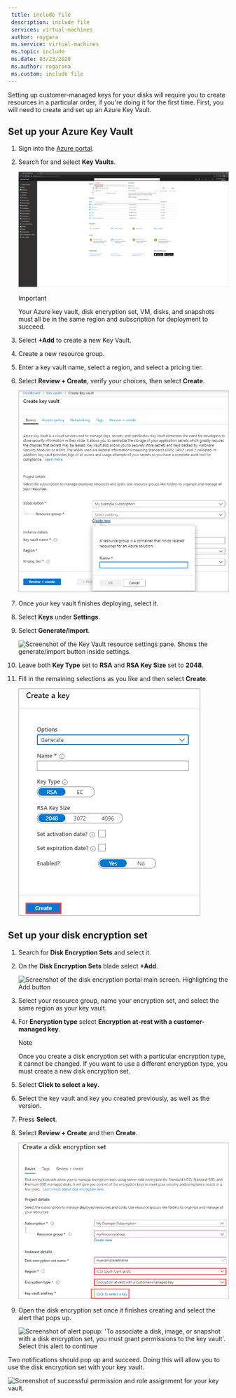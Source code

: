 ```yaml
---
 title: include file
 description: include file
 services: virtual-machines
 author: roygara
 ms.service: virtual-machines
 ms.topic: include
 ms.date: 03/23/2020
 ms.author: rogarana
 ms.custom: include file
---
```

Setting up customer-managed keys for your disks will require you to create resources in a particular order, if you're doing it for the first time. First, you will need to create and set up an Azure Key Vault.

## Set up your Azure Key Vault

1. Sign into the [Azure portal](https://portal.azure.com/).
1. Search for and select **Key Vaults**.

    [ ![server-side-encryption-key-vault-portal-search.png](media/virtual-machines-disk-encryption-portal/server-side-encryption-key-vault-portal-search.png)](media/virtual-machines-disk-encryption-portal/sever-side-encryption-key-vault-portal-search-expanded.png#lightbox)

    > [!IMPORTANT]
    > Your Azure key vault, disk encryption set, VM, disks, and snapshots must all be in the same region and subscription for deployment to succeed.

1. Select **+Add** to create a new Key Vault.
1. Create a new resource group.
1. Enter a key vault name, select a region, and select a pricing tier.
1. Select **Review + Create**, verify your choices, then select **Create**.

    ![Screenshot of the Azure Key Vault creation experience. Showing the particular values you create](media/virtual-machines-disk-encryption-portal/server-side-encryption-create-a-key-vault.png)

1. Once your key vault finishes deploying, select it.
1. Select **Keys** under **Settings**.
1. Select **Generate/Import**.

    ![Screenshot of the Key Vault resource settings pane. Shows the generate/import button inside settings.](media/virtual-machines-disk-encryption-portal/sever-side-encryption-key-vault-generate-settings.png)

1. Leave both **Key Type** set to **RSA** and **RSA Key Size** set to **2048**.
1. Fill in the remaining selections as you like and then select **Create**.

    ![Screenshot of the create a key blade that appears once generate/import button is selected](media/virtual-machines-disk-encryption-portal/server-side-encryption-create-a-key-generate.png)

## Set up your disk encryption set

1. Search for **Disk Encryption Sets** and select it.
1. On the **Disk Encryption Sets** blade select **+Add**.

    ![Screenshot of the disk encryption portal main screen. Highlighting the Add button](media/virtual-machines-disk-encryption-portal/sever-side-encryption-create-disk-encryption-set.png)

1. Select your resource group, name your encryption set, and select the same region as your key vault.
1. For **Encryption type** select **Encryption at-rest with a customer-managed key**.

    > [!NOTE]
    > Once you create a disk encryption set with a particular encryption type, it cannot be changed. If you want to use a different encryption type, you must create a new disk encryption set.

1. Select **Click to select a key**.
1. Select the key vault and key you created previously, as well as the version.
1. Press **Select**.
1. Select **Review + Create** and then **Create**.

    ![Screenshot of the disk encryption creation blade. Showing the subscription, resource group, disk encryption set name, region, and key vault + key selector.](media/virtual-machines-disk-encryption-portal/server-side-encryption-disk-set-blade.png)

1. Open the disk encryption set once it finishes creating and select the alert that pops up.

    ![Screenshot of alert popup: 'To associate a disk, image, or snapshot with a disk encryption set, you must grant permissions to the key vault'. Select this alert to continue](media/virtual-machines-disk-encryption-portal/server-side-encryption-disk-encryption-set-alert-fix.png)

Two notifications should pop up and succeed. Doing this will allow you to use the disk encryption set with your key vault.

![Screenshot of successful permission and role assignment for your key vault.](media/virtual-machines-disk-encryption-portal/disk-encryption-notification-success.png)